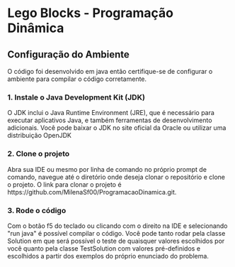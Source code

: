 
<h1> Lego Blocks - Programação Dinâmica</h1>

<h2> Configuração do Ambiente </h2>
<p>O código foi desenvolvido em java então certifique-se de configurar o ambiente para compilar o código corretamente.</p>

<h3> 1. Instale o Java Development Kit (JDK)</h3>
<p>O JDK inclui o Java Runtime Environment (JRE), que é necessário para executar aplicativos Java, e também ferramentas de desenvolvimento adicionais. Você pode baixar o JDK no site oficial da Oracle ou utilizar uma distribuição OpenJDK </p>

<h3> 2. Clone o projeto </h3>
<p> Abra sua IDE ou mesmo por linha de comando no próprio prompt de comando, navegue até o diretório onde deseja clonar o repositório e clone o projeto. O link para clonar o projeto é https://github.com/MilenaSf00/ProgramacaoDinamica.git. </p>

<h3> 3. Rode o código  </h3>
<p> Com o botão f5 do teclado ou clicando com o direito na IDE e selecionando "run java" é possível compilar o código. Você pode tanto rodar pela classe Solution em que será possível o teste de quaisquer valores escolhidos por você quanto pela classe TestSolution com valores pré-definidos e escolhidos a partir dos exemplos do próprio enunciado do problema. </p>
